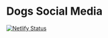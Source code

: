 # Dogs Social Media

[![Netlify Status](https://api.netlify.com/api/v1/badges/e32adb6a-9125-49cd-a84c-c8492a12ffd8/deploy-status)](https://app.netlify.com/sites/dogs-social-media-site/deploys)